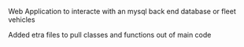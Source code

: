 Web Application to interacte with an mysql back end database or fleet vehicles

Added etra files to pull classes and functions out of main code
